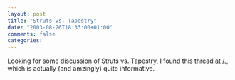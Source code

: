 ```yaml
---
layout: post
title: "Struts vs. Tapestry"
date: "2003-08-26T18:33:00+01:00"
comments: false
categories: 
---
```


<p>Looking for some discussion of Struts vs. Tapestry, I found this <a href="http://books.slashdot.org/books/02/12/27/1559200.shtml?tid=108" title="Slashdot | Struts Kick Start">thread at /.</a>, which is actually (and amzingly) quite informative.</p>

